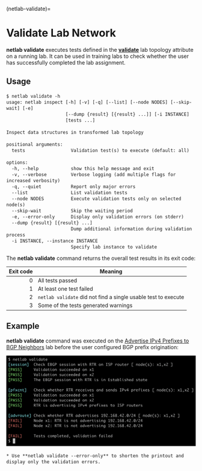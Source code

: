(netlab-validate)=
# Validate Lab Network

**netlab validate** executes tests defined in the **[validate](../topology/validate.md)** lab topology attribute on a running lab. It can be used in training labs to check whether the user has successfully completed the lab assignment.

## Usage

```text
$ netlab validate -h
usage: netlab inspect [-h] [-v] [-q] [--list] [--node NODES] [--skip-wait] [-e]
                      [--dump {result} [{result} ...]] [-i INSTANCE]
                      [tests ...]

Inspect data structures in transformed lab topology

positional arguments:
  tests                 Validation test(s) to execute (default: all)

options:
  -h, --help            show this help message and exit
  -v, --verbose         Verbose logging (add multiple flags for increased verbosity)
  -q, --quiet           Report only major errors
  --list                List validation tests
  --node NODES          Execute validation tests only on selected node(s)
  --skip-wait           Skip the waiting period
  -e, --error-only      Display only validation errors (on stderr)
  --dump {result} [{result} ...]
                        Dump additional information during validation process
  -i INSTANCE, --instance INSTANCE
                        Specify lab instance to validate
```

The **netlab validate** command returns the overall test results in its exit code:

| Exit code | Meaning |
|----------:|---------|
| 0 | All tests passed |
| 1 | At least one test failed |
| 2 | `netlab validate` did not find a single usable test to execute |
| 3 | Some of the tests generated warnings |

## Example

**netlab validate** command was executed on the [Advertise IPv4 Prefixes to BGP Neighbors](https://bgplabs.net/basic/3-originate/) lab before the user configured BGP prefix origination:

![netlab validate sample run](netlab-validate-example.png)

```{tip}
* Use **‌netlab validate --error-only** to shorten the printout and display only the validation errors.
```
